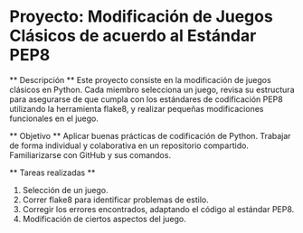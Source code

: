 # Proyecto: Modificación de Juegos Clásicos de acuerdo al Estándar PEP8

** Descripción **
Este proyecto consiste en la modificación de juegos clásicos en Python.
Cada miembro selecciona un juego, revisa su estructura para asegurarse de que cumpla con los estándares de codificación PEP8 utilizando la herramienta flake8, y realizar pequeñas modificaciones funcionales en el juego.

** Objetivo **
Aplicar buenas prácticas de codificación de Python.
Trabajar de forma individual y colaborativa en un repositorio compartido.
Familiarizarse con GitHub y sus comandos.

** Tareas realizadas **
1. Selección de un juego.
2. Correr flake8 para identificar problemas de estilo.
3. Corregir los errores encontrados, adaptando el código al estándar PEP8.
4. Modificación de ciertos aspectos del juego.

